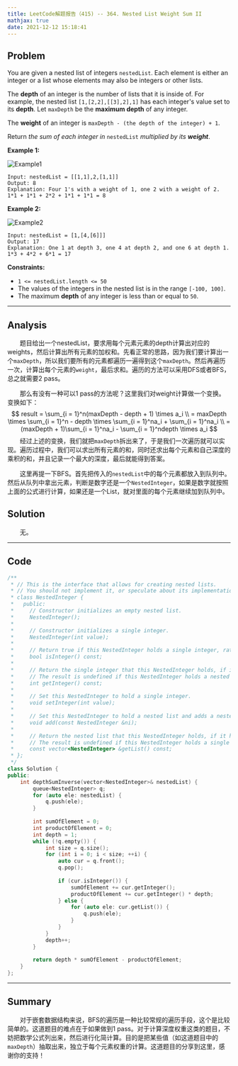 ```yaml
---
title: LeetCode解题报告（415) -- 364. Nested List Weight Sum II
mathjax: true
date: 2021-12-12 15:18:41
---
```


## Problem

You are given a nested list of integers `nestedList`. Each element is either an integer or a list whose elements may also be integers or other lists.

The **depth** of an integer is the number of lists that it is inside of. For example, the nested list `[1,[2,2],[[3],2],1]` has each integer's value set to its **depth**. Let `maxDepth` be the **maximum depth** of any integer.

The **weight** of an integer is `maxDepth - (the depth of the integer) + 1`.

Return *the sum of each integer in* `nestedList` *multiplied by its **weight***.

<!-- more -->

**Example 1:**

![Example1](https://assets.leetcode.com/uploads/2021/03/27/nestedlistweightsumiiex1.png)

```
Input: nestedList = [[1,1],2,[1,1]]
Output: 8
Explanation: Four 1's with a weight of 1, one 2 with a weight of 2.
1*1 + 1*1 + 2*2 + 1*1 + 1*1 = 8
```

**Example 2:**

![Example2](https://assets.leetcode.com/uploads/2021/03/27/nestedlistweightsumiiex2.png)

```
Input: nestedList = [1,[4,[6]]]
Output: 17
Explanation: One 1 at depth 3, one 4 at depth 2, and one 6 at depth 1.
1*3 + 4*2 + 6*1 = 17
```

**Constraints:**

- `1 <= nestedList.length <= 50`
- The values of the integers in the nested list is in the range `[-100, 100]`.
- The maximum **depth** of any integer is less than or equal to `50`.

------

## Analysis

&emsp;&emsp;题目给出一个nestedList，要求用每个元素元素的depth计算出对应的weights，然后计算出所有元素的加权和。先看正常的思路，因为我们要计算出一个`maxDepth`，所以我们要所有的元素都遍历一遍得到这个`maxDepth`。然后再遍历一次，计算出每个元素的`weight`，最后求和。遍历的方法可以采用DFS或者BFS，总之就需要2 pass。

&emsp;&emsp;那么有没有一种可以1 pass的方法呢？这里我们对weight计算做一个变换。变换如下：
$$
result = \sum_{i = 1}^n(maxDepth - depth + 1) \times a_i \\
= maxDepth \times \sum_{i = 1}^n - depth \times \sum_{i = 1}^na_i + \sum_{i = 1}^na_i \\
= (maxDepth + 1)\sum_{i = 1}^na_i - \sum_{i = 1}^ndepth \times a_i
$$
&emsp;&emsp;经过上述的变换，我们就把`maxDepth`拆出来了，于是我们一次遍历就可以实现。遍历过程中，我们可以求出所有元素的和，同时还求出每个元素和自己深度的乘积的和，并且记录一个最大的深度，最后就能得到答案。

&emsp;&emsp;这里再提一下BFS。首先把传入的`nestedList`中的每个元素都放入到队列中。然后从队列中拿出元素，判断是数字还是一个`NestedInteger`，如果是数字就按照上面的公式进行计算，如果还是一个List，就对里面的每个元素继续加到队列中。

## Solution

&emsp;&emsp;无。

------

## Code

```c++
/**
 * // This is the interface that allows for creating nested lists.
 * // You should not implement it, or speculate about its implementation
 * class NestedInteger {
 *   public:
 *     // Constructor initializes an empty nested list.
 *     NestedInteger();
 *
 *     // Constructor initializes a single integer.
 *     NestedInteger(int value);
 *
 *     // Return true if this NestedInteger holds a single integer, rather than a nested list.
 *     bool isInteger() const;
 *
 *     // Return the single integer that this NestedInteger holds, if it holds a single integer
 *     // The result is undefined if this NestedInteger holds a nested list
 *     int getInteger() const;
 *
 *     // Set this NestedInteger to hold a single integer.
 *     void setInteger(int value);
 *
 *     // Set this NestedInteger to hold a nested list and adds a nested integer to it.
 *     void add(const NestedInteger &ni);
 *
 *     // Return the nested list that this NestedInteger holds, if it holds a nested list
 *     // The result is undefined if this NestedInteger holds a single integer
 *     const vector<NestedInteger> &getList() const;
 * };
 */
class Solution {
public:
    int depthSumInverse(vector<NestedInteger>& nestedList) {
        queue<NestedInteger> q;
        for (auto ele: nestedList) {
            q.push(ele);
        }
        
        int sumOfElement = 0;
        int productOfElement = 0;
        int depth = 1;
        while (!q.empty()) {
            int size = q.size();
            for (int i = 0; i < size; ++i) {
                auto cur = q.front();
                q.pop();
                
                if (cur.isInteger()) {
                    sumOfElement += cur.getInteger();
                    productOfElement += cur.getInteger() * depth;
                } else {
                    for (auto ele: cur.getList()) {
                        q.push(ele);
                    }
                }
            }
            depth++;
        }
        
        return depth * sumOfElement - productOfElement;
    }
};
```

------

## Summary

&emsp;&emsp;对于嵌套数据结构来说，BFS的遍历是一种比较常规的遍历手段，这个是比较简单的。这道题目的难点在于如果做到1 pass。对于计算深度权重这类的题目，不妨把数学公式列出来，然后进行化简计算。目的是把某些值（如这道题目中的`maxDepth`）抽取出来，独立于每个元素权重的计算。这道题目的分享到这里，感谢你的支持！
